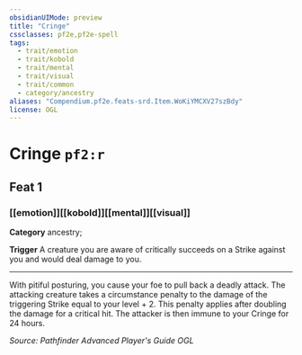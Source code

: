 ```yaml
---
obsidianUIMode: preview
title: "Cringe"
cssclasses: pf2e,pf2e-spell
tags:
  - trait/emotion
  - trait/kobold
  - trait/mental
  - trait/visual
  - trait/common
  - category/ancestry
aliases: "Compendium.pf2e.feats-srd.Item.WoKiYMCXV27szBdy"
license: OGL
---
```

# Cringe `pf2:r`
## Feat 1
### [[emotion]][[kobold]][[mental]][[visual]]

**Category** ancestry; 




**Trigger** A creature you are aware of critically succeeds on a Strike against you and would deal damage to you.

* * *

With pitiful posturing, you cause your foe to pull back a deadly attack. The attacking creature takes a circumstance penalty to the damage of the triggering Strike equal to your level + 2. This penalty applies after doubling the damage for a critical hit. The attacker is then immune to your Cringe for 24 hours.

*Source: Pathfinder Advanced Player's Guide*
*OGL*